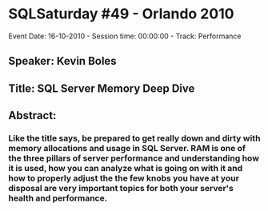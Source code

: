 # SQLSaturday #49 - Orlando 2010
Event Date: 16-10-2010 - Session time: 00:00:00 - Track: Performance
## Speaker: Kevin Boles
## Title: SQL Server Memory Deep Dive
## Abstract:
### Like the title says, be prepared to get really down and dirty with memory allocations and usage in SQL Server. RAM is one of the three pillars of server performance and understanding how it is used, how you can analyze what is going on with it and how to properly adjust the the few knobs you have at your disposal are very important topics for both your server's health and performance. 
